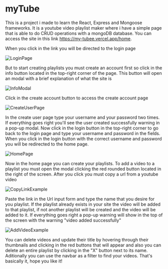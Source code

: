 # myTube

This is a project i made to learn the React, Express and Mongoose frameworks. It is a youtube video playlist maker where i have a simple page
that is able to do CRUD operations with a mongoDB database. You can access the site in this link https://my-tubee.vercel.app/home.

When you click in the link you will be directed to the login page

![LoginPage](https://github.com/Chel0per/myTube/assets/115203217/e84695d1-c599-4746-8165-92d460631fae)

But to start creating playlists you must create an account first so click in the info button located in the top-right corner of the page. This button
will open an modal with a brief explanation of what the site is

![InfoModal](https://github.com/Chel0per/myTube/assets/115203217/9a805e73-c251-4322-b6c4-9ffb307b8a11)

Click in the create account button to access the create account page

![CreateUserPage](https://github.com/Chel0per/myTube/assets/115203217/5c590861-5816-4e08-b12d-efd55ded8f2a)

In the create user page type your username and your password two times. If everything goes right you'll see the user created successfully warning
in a pop-up modal. Now click in the login button in the top-right corner to go back to the login page and type your username and password in the fields. When you click 
in the login button with the correct username and password you will be redirected to the home page.

![HomePage](https://github.com/Chel0per/myTube/assets/115203217/15ac8594-7e1c-4d21-add1-078d67823947)

Now in the home page you can create your playlists. To add a video to a playlist you must open the modal clicking the red rounded button located in the right of the screen.
After you click you must copy a url from a youtube video

![CopyLinkExample](https://github.com/Chel0per/myTube/assets/115203217/3f2c3c2b-f615-4589-8c11-a75cf5771ca9)

Paste the link in the Url input form and type the name that you desire for you playlist. If the playlist already exists in your site the video will be added to that playlist,
if not another playlist will be created and the video will be added to it. If everything goes right a pop-up warning will show in the top of the screen with the warning "video added successfully"

![AddVideoExample](https://github.com/Chel0per/myTube/assets/115203217/fa46dfa3-7a14-4cce-8872-1b70cccf9390)

You can delete videos and update their title by hovering through their thumbnails and clicking in the red buttons that will appear and also you can delete an entire playlist by clicking in the "X" button next to its name. Aditionally you can use the navbar as a filter to find your videos. That's basically it, hope you like it!



